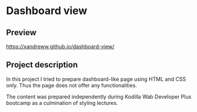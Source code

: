 # Dashboard view

## Preview
https://xandreww.github.io/dashboard-view/

## Project description

In this project I tried to prepare dashboard-like page using HTML and CSS only. Thus the page does not offer any functionalities.

The content was prepared independently during Kodilla Wab Developer Plus bootcamp as a culmination of styling lectures.

